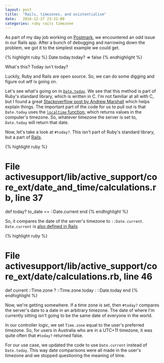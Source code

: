 ```yaml
---
layout: post
title:  "Rails, timezones, and existentialism"
date:   2016-12-27 23:31:00
categories: ruby rails timezone
---
```



As part of my day job working on [Postmark](https://postmarkapp.com), we encountered an odd issue in our Rails app. After a bunch of debugging and narrowing down the problem, we got it to the simplest example we could get.

{% highlight ruby %}
Date.today.today?
=> false
{% endhighlight %}

What's this? Today isn't today?

Luckily, Ruby and Rails are open source. So, we can do some digging and figure out wtf is going on.

Let's see what's going on in [`Date.today`](https://ruby-doc.org/stdlib-2.1.1/libdoc/date/rdoc/Date.html#method-c-today). We see that this method is part of Ruby's standard library, which is written in C. I'm not familiar at all with C, but I found a great [Stackoverflow post by Andrew Marshall](http://stackoverflow.com/a/10219875/282975) which helps explain things. The important part of the code for us to pull out is that `Date.today` uses the [`localtime` function](https://linux.die.net/man/3/localtime), which returns values in the computer's timezone. So, whatever timezone the server is set to, `Date.today` will return that date.

Now, let's take a look at `#today?`. This isn't part of Ruby's standard library, but a part of [Rails](http://api.rubyonrails.org/classes/DateAndTime/Calculations.html#method-i-today-3F).

{% highlight ruby %}
# File activesupport/lib/active_support/core_ext/date_and_time/calculations.rb, line 37
def today?
  to_date == ::Date.current
end
{% endhighlight %}

So, it compares the date of the server's timezone to `::Date.current`. `Date.current` is [also defined in Rails](http://api.rubyonrails.org/classes/Date.html#method-c-current)

{% highlight ruby %}
# File activesupport/lib/active_support/core_ext/date/calculations.rb, line 46
def current
  ::Time.zone ? ::Time.zone.today : ::Date.today
end
{% endhighlight %}

Now, we're getting somewhere. If a time zone is set, then `#today?` compares the server's date to a date in an arbitrary timezone. The date of where I'm currently sitting isn't going to be the same date of everyone in the world. 

In our controller logic, we set `Time.zone` equal to the user's preferred timezone. So, for users in Australia who are in a UTC+11 timezone, it was quite often that `#today?` returned false.

For our use case, we updated the code to use `Date.current` instead of `Date.today`. This way date comparisons were all made in the user's timezone and we stopped questioning the meaning of time.


